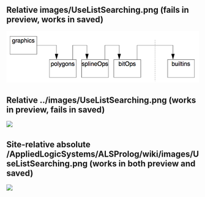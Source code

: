 ## Relative images/UseListSearching.png (fails in preview, works in saved)

![](images/UseListSearching.png)

## Relative ../images/UseListSearching.png (works in preview, fails in saved)

![](../images/UseListSearching.png)

## Site-relative absolute /AppliedLogicSystems/ALSProlog/wiki/images/UseListSearching.png (works in both preview and saved)

![](/AppliedLogicSystems/ALSProlog/wiki/images/UseListSearching.png)